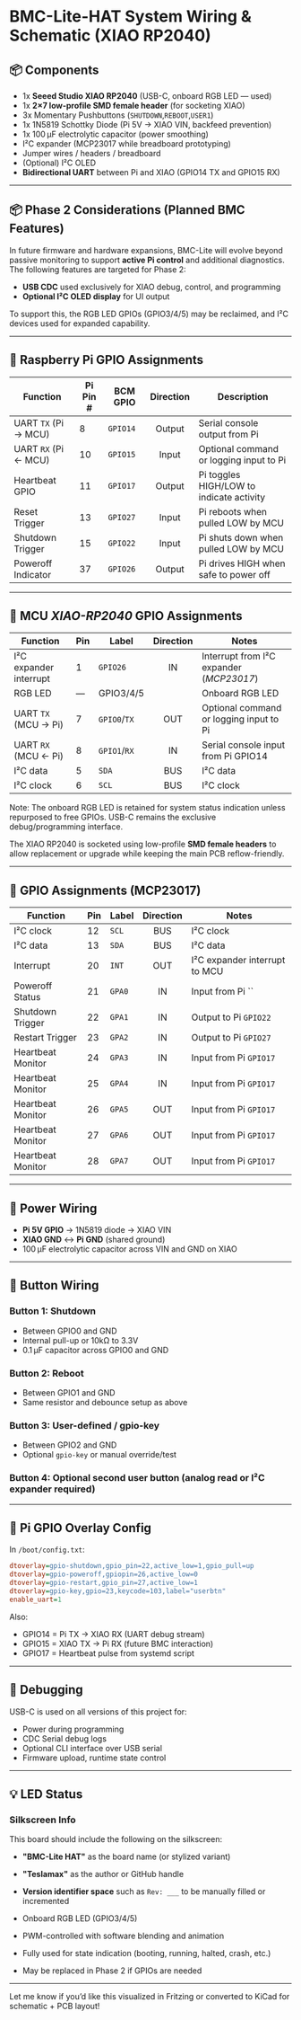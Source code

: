 # BMC-Lite-HAT System Wiring & Schematic (XIAO RP2040)

## 📦 Components

- 1x **Seeed Studio XIAO RP2040** (USB-C, onboard RGB LED — used)
- 1x **2×7 low-profile SMD female header** (for socketing XIAO)
- 3x Momentary Pushbuttons (`SHUTDOWN`,`REBOOT`,`USER1`)
- 1x 1N5819 Schottky Diode (Pi 5V → XIAO VIN, backfeed prevention)
- 1x 100 µF electrolytic capacitor (power smoothing)
- I²C expander (MCP23017 while breadboard prototyping)
- Jumper wires / headers / breadboard
- (Optional) I²C OLED
- **Bidirectional UART** between Pi and XIAO (GPIO14 TX and GPIO15 RX)

---

## 📦 Phase 2 Considerations (Planned BMC Features)

In future firmware and hardware expansions, BMC-Lite will evolve beyond passive monitoring to support **active Pi control** and additional diagnostics. The following features are targeted for Phase 2:

- **USB CDC** used exclusively for XIAO debug, control, and programming
- **Optional I²C OLED display** for UI output

To support this, the RGB LED GPIOs (GPIO3/4/5) may be reclaimed, and I²C devices used for expanded capability.

---

## 🧭 Raspberry Pi GPIO Assignments

| Function            | Pi Pin # | BCM GPIO | Direction | Description                                  |
|---------------------|----------|----------|:---------:|----------------------------------------------|
| UART `TX` (Pi → MCU)  | 8        | `GPIO14`   | Output    | Serial console output from Pi                |
| UART `RX` (Pi ← MCU)  | 10       | `GPIO15`   | Input     | Optional command or logging input to Pi      |
| Heartbeat GPIO      | 11       | `GPIO17`   | Output    | Pi toggles HIGH/LOW to indicate activity     |
| Reset Trigger       | 13       | `GPIO27`   | Input     | Pi reboots when pulled LOW by MCU            |
| Shutdown Trigger    | 15       | `GPIO22`   | Input     | Pi shuts down when pulled LOW by MCU         |
| Poweroff Indicator  | 37       | `GPIO26`   | Output    | Pi drives HIGH when safe to power off        |

---

## 🧭 MCU *XIAO-RP2040* GPIO Assignments

| Function            | Pin | Label | Direction | Notes                             |
|---------------------|----------|-------------|:---:|-----------------------------------|
| I²C expander interrupt | 1 | `GPIO26` | IN |  Interrupt from I²C expander (*MCP23017*) |
| RGB LED             | —        | GPIO3/4/5   |   | Onboard RGB LED |
| UART `TX` (MCU → Pi)     | 7        | `GPIO0`/`TX`      | OUT | Optional command or logging input to Pi   |
| UART `RX` (MCU ← Pi)     | 8       | `GPIO1`/`RX`      | IN | Serial console input from Pi GPIO14       |
| I²C data | 5 | `SDA` | BUS | I²C data |
| I²C clock | 6 | `SCL` | BUS | I²C clock |

Note: The onboard RGB LED is retained for system status indication unless repurposed to free GPIOs. USB-C remains the exclusive debug/programming interface.

The XIAO RP2040 is socketed using low-profile **SMD female headers** to allow replacement or upgrade while keeping the main PCB reflow-friendly.

---

## 🧭 GPIO Assignments (MCP23017)

| Function            | Pin      | Label       | Direction | Notes                             |
|---------------------|----------|-------------|:---:|-----------------------------------|
| I²C clock           | 12       | `SCL`       | BUS | I²C clock |
| I²C data            | 13       | `SDA`       | BUS | I²C data |
| Interrupt           | 20       | `INT`       | OUT | I²C expander interrupt to MCU |
| Poweroff Status     | 21       | `GPA0`      | IN | Input from Pi ``            |
| Shutdown Trigger    | 22       | `GPA1`      | IN |  Output to Pi `GPIO22`            |
| Restart Trigger     | 23       | `GPA2`      | IN |  Output to Pi `GPIO27`            |
| Heartbeat Monitor   | 24       | `GPA3`      | IN | Input from Pi `GPIO17`            |
| Heartbeat Monitor   | 25       | `GPA4`      | IN | Input from Pi `GPIO17`            |
| Heartbeat Monitor   | 26       | `GPA5`      | OUT | Input from Pi `GPIO17`            |
| Heartbeat Monitor   | 27       | `GPA6`      | OUT | Input from Pi `GPIO17`            |
| Heartbeat Monitor   | 28       | `GPA7`      | OUT | Input from Pi `GPIO17`            |

---

## 🔌 Power Wiring

- **Pi 5V GPIO** → 1N5819 diode → XIAO VIN
- **XIAO GND** ↔ **Pi GND** (shared ground)
- 100 µF electrolytic capacitor across VIN and GND on XIAO

---

## 🔘 Button Wiring

### Button 1: Shutdown
- Between GPIO0 and GND
- Internal pull-up or 10kΩ to 3.3V
- 0.1 µF capacitor across GPIO0 and GND

### Button 2: Reboot
- Between GPIO1 and GND
- Same resistor and debounce setup as above

### Button 3: User-defined / gpio-key
- Between GPIO2 and GND
- Optional `gpio-key` or manual override/test

### Button 4: Optional second user button (analog read or I²C expander required)

---

## 🔁 Pi GPIO Overlay Config

In `/boot/config.txt`:

```ini
dtoverlay=gpio-shutdown,gpio_pin=22,active_low=1,gpio_pull=up
dtoverlay=gpio-poweroff,gpiopin=26,active_low=0
dtoverlay=gpio-restart,gpio_pin=27,active_low=1
dtoverlay=gpio-key,gpio=23,keycode=103,label="userbtn"
enable_uart=1
```

Also:
- GPIO14 = Pi TX → XIAO RX (UART debug stream)
- GPIO15 = XIAO TX → Pi RX (future BMC interaction)
- GPIO17 = Heartbeat pulse from systemd script

---

## 🧪 Debugging

USB-C is used on all versions of this project for:
- Power during programming
- CDC Serial debug logs
- Optional CLI interface over USB serial
- Firmware upload, runtime state control

---

## 💡 LED Status

### Silkscreen Info
This board should include the following on the silkscreen:
- **"BMC-Lite HAT"** as the board name (or stylized variant)
- **"Teslamax"** as the author or GitHub handle
- **Version identifier space** such as `Rev: ___` to be manually filled or incremented


- Onboard RGB LED (GPIO3/4/5)
- PWM-controlled with software blending and animation
- Fully used for state indication (booting, running, halted, crash, etc.)
- May be replaced in Phase 2 if GPIOs are needed

---

Let me know if you’d like this visualized in Fritzing or converted to KiCad for schematic + PCB layout!

